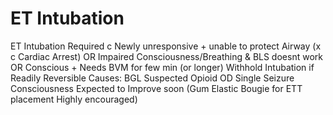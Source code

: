 # ET Intubation

ET Intubation  Required c
Newly unresponsive + unable to protect Airway
(x c Cardiac Arrest)
OR
Impaired Consciousness/Breathing & BLS doesnt work
OR
Conscious + Needs BVM for few min (or longer)
Withhold Intubation if Readily Reversible Causes:
BGL
Suspected Opioid OD
Single Seizure  Consciousness Expected to Improve soon
(Gum Elastic Bougie for ETT placement  Highly encouraged)
